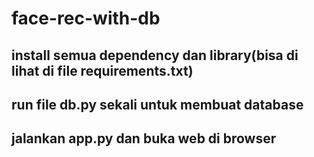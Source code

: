 # face-rec-with-db

## install semua dependency dan library(bisa di lihat di file requirements.txt)
## run file db.py sekali untuk membuat database 
## jalankan app.py dan buka web di browser


